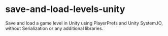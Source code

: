 # save-and-load-levels-unity
Save and load a game level in Unity using PlayerPrefs and Unity System.IO, without Serialization or any additional libraries.
